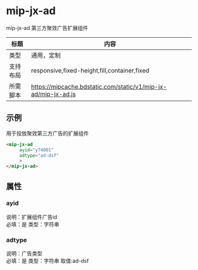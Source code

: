 # mip-jx-ad

mip-jx-ad 第三方聚效广告扩展组件

标题|内容
----|----
类型|通用，定制
支持布局|responsive,fixed-height,fill,container,fixed
所需脚本|https://mipcache.bdstatic.com/static/v1/mip-jx-ad/mip-jx-ad.js

## 示例

用于投放聚效第三方广告的扩展组件
```html
<mip-jx-ad 
     ayid="y74001"
	 adtype="ad-dsf"
     >
</mip-jx-ad>
```

## 属性

### ayid

说明：扩展组件广告id  
必填：是
类型：字符串

### adtype

说明：广告类型  
必填：是
类型：字符串
取值:ad-dsf
 